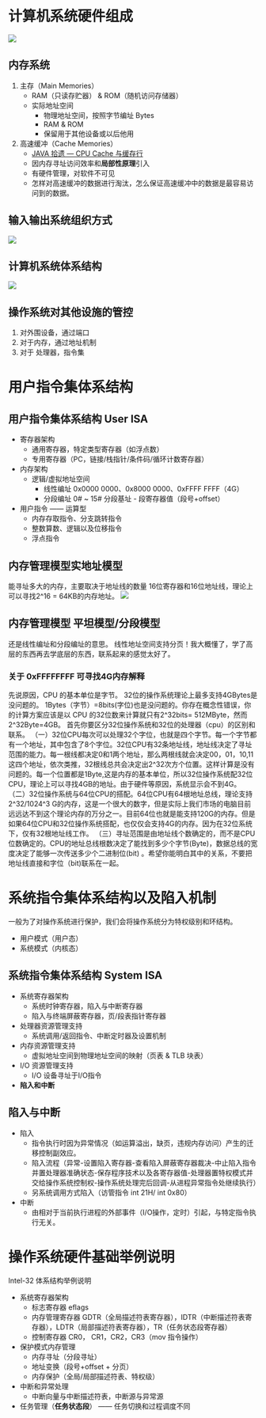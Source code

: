 # 计算机系统硬件组成
![](../img/1.png)

## 内存系统
1. 主存（Main Memories）
    - RAM（只读存贮器） & ROM（随机访问存储器）
    - 实际地址空间
        - 物理地址空间，按照字节编址 Bytes
        - RAM & ROM
        - 保留用于其他设备或以后他用
2. 高速缓冲（Cache Memories）
    - [JAVA 拾遗 — CPU Cache 与缓存行](https://www.cnkirito.moe/cache-line/)
    - 因内存寻址访问效率和**局部性原理**引入
    - 有硬件管理，对软件不可见
    - 怎样对高速缓冲的数据进行淘汰，怎么保证高速缓冲中的数据是最容易访问到的数据。

## 输入输出系统组织方式
![](../img/2.png)

## 计算机系统体系结构
![](../img/3.png)

## 操作系统对其他设施的管控
1. 对外围设备，通过端口
2. 对于内存，通过地址机制
3. 对于 处理器，指令集

# 用户指令集体系结构

## 用户指令集体系结构 User ISA
- 寄存器架构
    - 通用寄存器，特定类型寄存器（如浮点数）
    - 专用寄存器（PC，链接/栈指针/条件码/循环计数寄存器）
- 内存架构
    - 逻辑/虚拟地址空间
        - 线性编址 0x0000 0000、0x8000 0000、0xFFFF FFFF（4G）
        - 分段编址 0# ~ 15# 分段基址 - 段寄存器值（段号+offset）
- 用户指令 —— 运算型
    - 内存存取指令、分支跳转指令
    - 整数算数、逻辑以及位移指令
    - 浮点指令

## 内存管理模型实地址模型
能寻址多大的内存，主要取决于地址线的数量
16位寄存器和16位地址线，理论上可以寻找2^16 = 64KB的内存地址。
![](../img/4.png)

## 内存管理模型 平坦模型/分段模型
还是线性编址和分段编址的意思。
线性地址空间支持分页！我大概懂了，学了高层的东西再去学底层的东西，联系起来的感觉太好了。

### 关于 0xFFFFFFFF 可寻找4G内存解释
先说原因，CPU 的基本单位是字节。
32位的操作系统理论上最多支持4GBytes是没问题的。
1Bytes（字节）=8bits(字位)也是没问题的。你存在概念性错误，你的计算方案应该是以 CPU 的32位数来计算就只有2^32bits= 512MByte，然而2^32Byte=4GB。
首先你要区分32位操作系统和32位的处理器（cpu）的区别和联系。
（一）32位CPU每次可以处理32个字位，也就是四个字节。每一个字节都有一个地址，其中包含了8个字位。32位CPU有32条地址线，地址线决定了寻址范围的能力。每一根线都决定0和1两个地址，那么两根线就会决定00，01，10,11这四个地址，依次类推，32根线总共会决定出2^32次方个位置。这样计算是没有问题的。每一个位置都是1Byte,这是内存的基本单位，所以32位操作系统配32位CPU，理论上可以寻找4GB的地址。由于硬件等原因，系统显示会不到4G。
（二）32位操作系统与64位CPU的搭配。64位CPU有64根地址总线，理论支持2^32/1024^3 G的内存，这是一个很大的数字，但是实际上我们市场的电脑目前远远达不到这个理论内存的万分之一。目前64位也就是能支持120G的内存。但是如果64位CPU和32位操作系统搭配，也仅仅会支持4G的内存。因为在32位系统下，仅有32根地址线工作。
（三）寻址范围是由地址线个数确定的，而不是CPU位数确定的。CPU的地址总线根数决定了能找到多少个字节(Byte)，数据总线的宽度决定了能够一次传送多少个二进制位(bit) 。希望你能明白其中的关系，不要把地址线直接和字位（bit)联系在一起。

# 系统指令集体系结构以及陷入机制
一般为了对操作系统进行保护，我们会将操作系统分为特权级别和环结构。
- 用户模式（用户态）
- 系统模式（内核态）

## 系统指令集体系结构 System ISA
- 系统寄存器架构
    - 系统时钟寄存器，陷入与中断寄存器
    - 陷入与终端屏蔽寄存器，页/段表指针寄存器
- 处理器资源管理支持
    - 系统调用/返回指令、中断定时器及设置机制
- 内存资源管理支持
    - 虚拟地址空间到物理地址空间的映射（页表 & TLB 块表）
- I/O 资源管理支持
    - I/O 设备寻址于I/O指令
- **陷入和中断**

## 陷入与中断
- 陷入
    - 指令执行时因为异常情况（如运算溢出，缺页，违规内存访问）产生的迁移控制副效应。
    - 陷入流程（异常-设置陷入寄存器-查看陷入屏蔽寄存器裁决-中止陷入指令并置处理器准确状态-保存程序技术以及各寄存器值-处理器置特权模式并交给操作系统控制权-操作系统处理完后回调-从进程异常指令处继续执行）
    - 另系统调用方式陷入（访管指令 int 21H/ int 0x80）
- 中断
    - 由相对于当前执行进程的外部事件（I/O操作，定时）引起，与特定指令执行无关。

# 操作系统硬件基础举例说明
Intel-32 体系结构举例说明

- 系统寄存器架构
    - 标志寄存器 eflags
    - 内存管理寄存器 GDTR（全局描述符表寄存器），IDTR（中断描述符表寄存器），LDTR（局部描述符表寄存器），TR（任务状态段寄存器）
    - 控制寄存器 CR0， CR1，CR2，CR3（mov 指令操作）
- 保护模式内存管理
    - 内存寻址（分段寻址）
    - 地址变换（段号+offset + 分页）
    - 内存保护（全局/局部描述符表、特权级）
- 中断和异常处理
    - 中断向量与中断描述符表，中断源与异常源
- 任务管理（**任务状态段**） —— 任务切换和过程调度不同